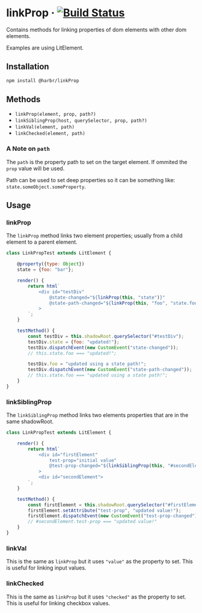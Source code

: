 # linkProp &middot; [![Build Status](https://travis-ci.com/jhorback/harbor-utils.svg?branch=packages/linkProp)](https://travis-ci.com/jhorback/harbor-utils)

Contains methods for linking properties of dom elements with other dom elements.

Examples are using LitElement.

## Installation
```sh
npm install @harbr/linkProp
```
## Methods
- `linkProp(element, prop, path?)`
- `linkSiblingProp(host, querySelector, prop, path?)`
- `linkVal(element, path)`
- `linkChecked(element, path)`

### A Note on `path`
The `path` is the property path to set on the target element. If ommited the `prop` value will be used. 

Path can be used to set deep properties so it can be something like: `state.someObject.someProperty`.
## Usage

### linkProp
The `linkProp` method links two element properties; usually from a child element to a parent element.
```js
class LinkPropTest extends LitElement {

    @property({type: Object})
    state = {foo: "bar"};

    render() {
        return html`
            <div id="testDiv" 
                @state-changed="${linkProp(this, "state")}"
                @state-path-changed="${linkProp(this, "foo", "state.foo")}"
            >
        `;
    }

    testMethod() {
        const testDiv = this.shadowRoot.querySelector("#testDiv");
        testDiv.state = {foo: "updated!"};
        testDiv.dispatchEvent(new CustomEvent("state-changed"));
        // this.state.foo === "updated!";

        testDiv.foo = "updated using a state path!";
        testDiv.dispatchEvent(new CustomEvent("state-path-changed"));
        // this.state.foo === "updated using a state path!";
    }
}
```


### linkSiblingProp
The `linkSiblingProp` method links two elements properties that are in the same shadowRoot.
```js
class LinkPropTest extends LitElement {

    render() {
        return html`
            <div id="firstElement"
                test-prop="initial value"
                @test-prop-changed="${linkSiblingProp(this, "#secondElement", "test-prop")}"
            >
            <div id="secondElement">
        `;
    }

    testMethod() {
        const firstElement = this.shadowRoot.querySelector("#firstElement");
        firstElement.setAttribute("test-prop", "updated value!");
        firstElement.dispatchEvent(new CustomEvent("test-prop-changed"));
        // #secondElement.test-prop === "updated value!"
    }
}
```

### linkVal
This is the same as `linkProp` but it uses `"value"` as the property to set.
This is useful for linking input values. 

### linkChecked
This is the same as `linkProp` but it uses `"checked"` as the property to set.
This is useful for linking checkbox values. 
